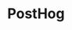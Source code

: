 ---
draft: false
title: PostHog
content:
  id: posthog
  name: PostHog
  logo: /images/applications/analytics/posthog/logo.png
  website: https://posthog.com/
  iframe_website: /website-iframe/applications/analytics/posthog
  dashboardImage: /images/applications/analytics/posthog/screenshot-1.jpg
  short_description: PostHog provides open-source product analytics, session recording, feature flagging and a/b testing that you can self-host.
  description: PostHog provides engineers with everything they need to make sure they are building something that people want. This means - product analytics, video replays, feedback tools, feature flags, and experimentation. With PostHog you can automate the collection of every event on your website or app, with no need to send data to third parties, and deploy on your own infrastructure. PostHog plays nicely with data warehouses through plugins for import, transformation, and export.
  features:
    - title: Keep data on your infrastructure
      description: "Customer data stays on your servers. You're in total control of your PostHog instance. With self-hosting, you can also circumvent ad blockers and browser privacy features."
    - title: Private cloud deployment
      description: You can run PostHog on your own private cloud with one of its install scripts, or get running on Heroku with a one-click install.
    - title: Compliance made easy
      description: PostHog allows you to rely on fewer third-party subprocessors. You can host in any region on the planet; optionally self-host to keep customer data on your infrastructure, and reduce the burden when audit season rolls around.
    - title: Full access to your data
      description: The PostHog API and direct SQL access allow full access to your production instance.
  screenshots:
    - /images/applications/analytics/posthog/screenshot-1.jpg
    - /images/applications/analytics/posthog/screenshot-2.jpg
---